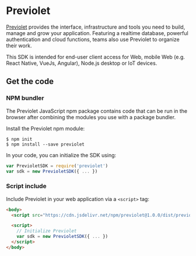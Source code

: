 # Previolet

[Previolet][home] provides the interface, infrastructure and tools you need to build, manage and grow your application. Featuring a realtime database, powerful authentication and cloud functions, teams also use Previolet to organize their work.

This SDK is intended for end-user client access for Web, mobile Web (e.g. React Native, VueJs, Angular), Node.js desktop or IoT devices.

## Get the code

### NPM bundler

The Previolet JavaScript npm package contains code that can be run in the browser after combining the modules you use with a package bundler.

Install the Previolet npm module:

```
$ npm init
$ npm install --save previolet
```

In your code, you can initialize the SDK using:

```js
var PrevioletSDK = require('previolet')
var sdk = new PrevioletSDK({ ... })
```

### Script include

Include Previolet in your web application via a `<script>` tag:

```html
<body>
  <script src="https://cdn.jsdelivr.net/npm/previolet@1.0.0/dist/previolet-sdk.min.js"></script>

  <script>
    // Initialize Previolet
    var sdk = new PrevioletSDK({ ... })
  </script>
</body>
```

[home]: https://previolet.com
